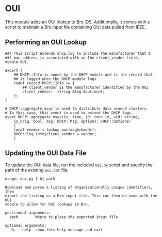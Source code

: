 # OUI

This module adds an OUI lookup to Bro IDS. Additionally, it comes with a script to maintain a Bro input file containing OUI data pulled from IEEE.

## Performing an OUI Lookup

```bro
##! This script extends dhcp.log to include the manufacturer that a 
##! mac address is associated with as the client_vendor field.
module OUI;

export {
    ## DHCP::Info is owned by the DHCP module and is the record that
    ## is logged when the DHCP module logs
    redef record DHCP::Info += {
        ## client_vendor is the manufacturer identified by the OUI
        client_vendor:  string &log &optional;
    };
}

# DHCP::aggregate_msgs is used to distribute data around clusters.
# In this case, this event is used to extend the DHCP logs. 
event DHCP::aggregate_msgs(ts: time, id: conn_id, uid: string, 
    is_orig: bool, msg: DHCP::Msg, options: DHCP::Options)
    {
    local vendor = lookup_oui(msg$chaddr);
    DHCP::log_info$client_vendor = vendor;
    }
```

## Updating the OUI Data File

To update the OUI data file, run the included `oui.py` script and specify the path of the existing `oui.dat` file.

```
usage: oui.py [-h] path

Download and parse a listing of Organizationally unique identifiers, then
export the listing as a Bro input file. This can then be used with the OUI
module to allow for OUI lookups in Bro.

positional arguments:
  path        Where to place the exported input file.

optional arguments:
  -h, --help  show this help message and exit
```
